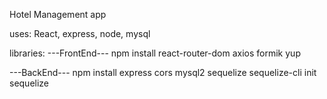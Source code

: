 Hotel Management app


uses:
React, express, node, mysql


libraries:
---FrontEnd---
npm install react-router-dom axios formik yup


---BackEnd---
npm install express cors mysql2 sequelize sequelize-cli
init sequelize
